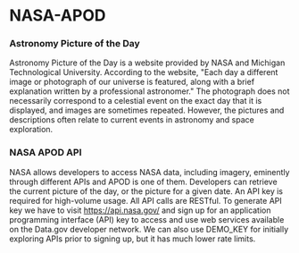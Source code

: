 # NASA-APOD

### Astronomy Picture of the Day
Astronomy Picture of the Day is a website provided by NASA and Michigan Technological University. According to the website, "Each day a different image or photograph of our universe is featured, along with a brief explanation written by a professional astronomer." The photograph does not necessarily correspond to a celestial event on the exact day that it is displayed, and images are sometimes repeated. However, the pictures and descriptions often relate to current events in astronomy and space exploration.

### NASA APOD API
NASA allows developers to access NASA data, including imagery, eminently through different APIs and APOD is one of them. Developers can retrieve the current picture of the day, or the picture for a given date. An API key is required for high-volume usage. All API calls are RESTful. To generate API key we have to visit https://api.nasa.gov/ and sign up for an application programming interface (API) key to access and use web services available on the Data.gov developer network. We can also use DEMO_KEY for initially exploring APIs prior to signing up, but it has much lower rate limits.
